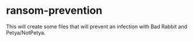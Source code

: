 # ransom-prevention
This will create some files that will prevent an infection with Bad Rabbit and Petya/NotPetya.
